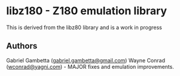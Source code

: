 libz180 - Z180 emulation library 
===============================

This is derived from the libz80 library and is a work in progress

Authors
-------
Gabriel Gambetta (gabriel.gambetta@gmail.com)
Wayne Conrad (wconrad@yagni.com) - MAJOR fixes and emulation improvements.



